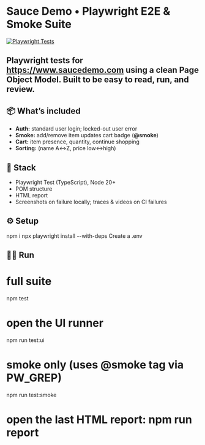 # Sauce Demo • Playwright E2E & Smoke Suite

[![Playwright Tests](https://github.com/MagdalenaHernandez/SauceDemo-Playwright-E2E/actions/workflows/playwright.yml/badge.svg)](https://github.com/MagdalenaHernandez/SauceDemo-Playwright-E2E/actions/workflows/playwright.yml)

Playwright tests for https://www.saucedemo.com using a clean Page Object Model. Built to be easy to read, run, and review.
---
## 📦 What’s included
- **Auth:** standard user login; locked-out user error
- **Smoke:** add/remove item updates cart badge (**@smoke**)
- **Cart:** item presence, quantity, continue shopping
- **Sorting:**  (name A↔Z, price low↔high)

## 🔧 Stack
- Playwright Test (TypeScript), Node 20+
- POM structure
- HTML report
- Screenshots on failure locally; traces & videos on CI failures

## ⚙️ Setup
npm i
npx playwright install --with-deps
Create a .env

## 🏃‍➡️ Run
# full suite
npm test
# open the UI runner
npm run test:ui
# smoke only (uses @smoke tag via PW_GREP)
 npm run test:smoke
# open the last HTML report: npm run report
